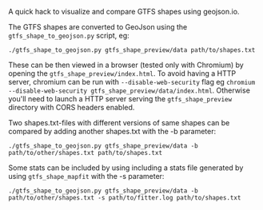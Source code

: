 A quick hack to visualize and compare GTFS shapes using geojson.io.

The GTFS shapes are converted to GeoJson using the
`gtfs_shape_to_geojson.py` script, eg:

    ./gtfs_shape_to_geojson.py gtfs_shape_preview/data path/to/shapes.txt

These can be then viewed in a browser (tested only with Chromium)
by opening the `gtfs_shape_preview/index.html`. To avoid having a
HTTP server, chromium can be run with `--disable-web-security` flag
eg `chromium --disable-web-security gtfs_shape_preview/data/index.html`.
Otherwise you'll need to launch a HTTP server serving the `gtfs_shape_preview`
directory with CORS headers enabled.

Two shapes.txt-files with different versions of same shapes can be compared
by adding another shapes.txt with the -b parameter:
    
    ./gtfs_shape_to_geojson.py gtfs_shape_preview/data -b path/to/other/shapes.txt path/to/shapes.txt

Some stats can be included by using including a stats file generated by
using `gtfs_shape_mapfit` with the -s parameter:

    ./gtfs_shape_to_geojson.py gtfs_shape_preview/data -b path/to/other/shapes.txt -s path/to/fitter.log path/to/shapes.txt
